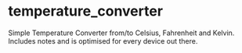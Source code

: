# temperature_converter
Simple Temperature Converter from/to Celsius, Fahrenheit and Kelvin. Includes notes and is optimised for every device out there.